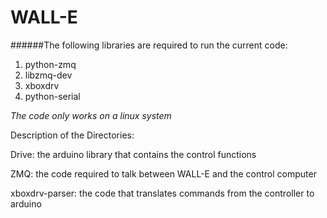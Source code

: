 WALL-E
======
######The following libraries are required to run the current code:

1. python-zmq
2. libzmq-dev
3. xboxdrv
4. python-serial

_The code only works on a linux system_


Description of the Directories:

Drive: the arduino library that contains the control functions

ZMQ: the code required to talk between WALL-E and the control computer

xboxdrv-parser: the code that translates commands from the controller to arduino

